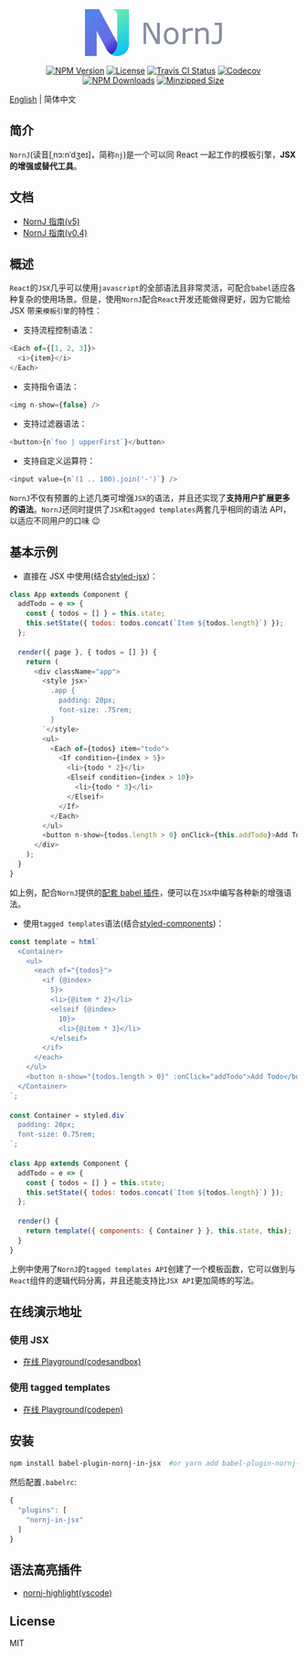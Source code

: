 <p align="center">
  <a href="https://joe-sky.github.io/nornj-guide/" target="_blank" rel="noopener noreferrer"><img width="240" src="./public/images/nornj.png" alt="NornJ"></a>
</p>

<p align="center">
  <a href="https://www.npmjs.org/package/nornj"><img src="https://img.shields.io/npm/v/nornj.svg" alt="NPM Version"></a>
  <a href="https://www.npmjs.com/package/nornj"><img src="https://img.shields.io/npm/l/nornj.svg" alt="License"></a>
  <a href="https://travis-ci.org/joe-sky/nornj"><img src="https://travis-ci.org/joe-sky/nornj.svg?branch=master" alt="Travis CI Status"></a>
  <a href="https://codecov.io/gh/joe-sky/nornj"><img src="https://codecov.io/gh/joe-sky/nornj/branch/master/graph/badge.svg" alt="Codecov"></a>
  <a href="https://www.npmjs.org/package/nornj"><img src="https://img.shields.io/npm/dm/nornj.svg" alt="NPM Downloads"></a>
  <a href="https://bundlephobia.com/result?p=nornj"><img src="https://img.shields.io/bundlephobia/minzip/nornj@next.svg?style=flat" alt="Minzipped Size"></a>
</p>

[English](https://github.com/joe-sky/nornj/blob/master/README.md) | 简体中文

## 简介

`NornJ`(读音[ˌnɔ:nˈdʒeɪ]，简称`nj`)是一个可以同 React 一起工作的模板引擎，**JSX 的增强或替代工具**。

## 文档

- [NornJ 指南(v5)](https://joe-sky.github.io/nornj-guide/zh)
- [NornJ 指南(v0.4)](https://joe-sky.github.io/nornj-guide-v0.4)

## 概述

`React`的`JSX`几乎可以使用`javascript`的全部语法且非常灵活，可配合`babel`适应各种复杂的使用场景。但是，使用`NornJ`配合`React`开发还能做得更好，因为它能给 JSX 带来`模板引擎`的特性：

- 支持流程控制语法：

```js
<Each of={[1, 2, 3]}>
  <i>{item}</i>
</Each>
```

- 支持指令语法：

```js
<img n-show={false} />
```

- 支持过滤器语法：

```js
<button>{n`foo | upperFirst`}</button>
```

- 支持自定义运算符：

```js
<input value={n`(1 .. 100).join('-')`} />
```

`NornJ`不仅有预置的上述几类可增强`JSX`的语法，并且还实现了**支持用户扩展更多的语法**。`NornJ`还同时提供了`JSX`和`tagged templates`两套几乎相同的语法 API，以适应不同用户的口味 :wink:

## 基本示例

- 直接在 JSX 中使用(结合[styled-jsx](https://github.com/zeit/styled-jsx))：

```js
class App extends Component {
  addTodo = e => {
    const { todos = [] } = this.state;
    this.setState({ todos: todos.concat(`Item ${todos.length}`) });
  };

  render({ page }, { todos = [] }) {
    return (
      <div className="app">
        <style jsx>`
          .app {
            padding: 20px;
            font-size: .75rem;
          }
        `</style>
        <ul>
          <Each of={todos} item="todo">
            <If condition={index > 5}>
              <li>{todo * 2}</li>
              <Elseif condition={index > 10}>
                <li>{todo * 3}</li>
              </Elseif>
            </If>
          </Each>
        </ul>
        <button n-show={todos.length > 0} onClick={this.addTodo}>Add Todo</button>
      </div>
    );
  }
}
```

如上例，配合`NornJ`提供的[配套 babel 插件](https://github.com/joe-sky/nornj/tree/master/packages/babel-plugin-nornj-in-jsx)，便可以在`JSX`中编写各种新的增强语法。

- 使用`tagged templates`语法(结合[styled-components](https://github.com/styled-components/styled-components))：

```js
const template = html`
  <Container>
    <ul>
      <each of="{todos}">
        <if {@index>
          5}>
          <li>{@item * 2}</li>
          <elseif {@index>
            10}>
            <li>{@item * 3}</li>
          </elseif>
        </if>
      </each>
    </ul>
    <button n-show="{todos.length > 0}" :onClick="addTodo">Add Todo</button>
  </Container>
`;

const Container = styled.div`
  padding: 20px;
  font-size: 0.75rem;
`;

class App extends Component {
  addTodo = e => {
    const { todos = [] } = this.state;
    this.setState({ todos: todos.concat(`Item ${todos.length}`) });
  };

  render() {
    return template({ components: { Container } }, this.state, this);
  }
}
```

上例中使用了`NornJ`的`tagged templates API`创建了一个模板函数，它可以做到与`React`组件的逻辑代码分离，并且还能支持比`JSX API`更加简练的写法。

## 在线演示地址

### 使用 JSX

- [在线 Playground(codesandbox)](https://codesandbox.io/s/z2nj54r3wx)

### 使用 tagged templates

- [在线 Playground(codepen)](https://codepen.io/joe_sky/pen/ooPNbj)

## 安装

```sh
npm install babel-plugin-nornj-in-jsx  #or yarn add babel-plugin-nornj-in-jsx
```

然后配置`.babelrc`:

```js
{
  "plugins": [
    "nornj-in-jsx"
  ]
}
```

<!-- ## 示例项目

* NornJ + React + Redux + React-Router + Webpack: [react-redux-nornj-todomvc](https://github.com/joe-sky/nornj/blob/master/examples/react-redux-nornj-todomvc)
* NornJ + React + Redux + React-Router(无需webpack打包): [react-redux-nornj-todomvc-es5](https://github.com/joe-sky/nornj/blob/master/examples/react-redux-nornj-todomvc-es5)
* NornJ + Backbone + Marionette(渲染html字符串): [backbone-marionette-nornj-todomvc](https://github.com/joe-sky/nornj/blob/master/examples/backbone-marionette-nornj-todomvc)
* NornJ + React-Native + Styled-Components: [nornj-react-native-counter](https://github.com/joe-sky/nornj-react-native-counter)
* NornJ + React + Mobx + React-Router: [nornj-react-mst-boilerplate](https://github.com/joe-sky/nornj-cli/tree/master/templates/react-mst)

## 相关项目及工具

* [nornj-react(React适配库)](https://github.com/joe-sky/nornj-react)
* [nornj-loader(Webpack loader)](https://github.com/joe-sky/nornj-loader)
* [babel-plugin-nornj-in-jsx(支持在JSX中写NornJ语法的Babel插件)](https://github.com/joe-sky/nornj/tree/master/packages/babel-plugin-nornj-in-jsx)
* [babel-plugin-nornj-loader(nornj-loader的Babel插件版)](https://github.com/yuhongda/babel-plugin-nornj-loader)
* [react-native transformer(nornj-loader的RN版)](https://github.com/joe-sky/nornj/blob/master/tools/metroTransformer.js)
* [express-nornj(NornJ适配Express的视图引擎)](https://github.com/joe-sky/nornj/blob/master/tools/expressEngine.js) -->
<!-- * [koa-nornj(NornJ适配Koa的中间件)](https://github.com/qingqinxl1/koa-nornj) -->

## 语法高亮插件

- [nornj-highlight(vscode)](https://github.com/joe-sky/nornj-highlight)
  <!-- * [language-nornj(atom)](https://github.com/zyj1022/language-nornj) -->

<!-- ## 浏览器支持

* 可支持所有现代浏览器以及Internet Explorer 9+。 -->

## License

MIT

[npm-image]: http://img.shields.io/npm/v/nornj.svg
[downloads-image]: http://img.shields.io/npm/dm/nornj.svg
[npm-url]: https://www.npmjs.org/package/nornj
